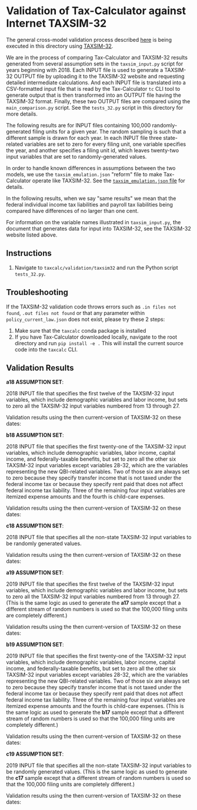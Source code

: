 Validation of Tax-Calculator against Internet TAXSIM-32
=======================================================

The general cross-model validation process described
[here](https://github.com/PSLmodels/Tax-Calculator/blob/master/taxcalc/validation/README.md#validation-of-tax-calculator-logic)
is being executed in this directory using
[TAXSIM-32](https://users.nber.org/~taxsim/taxsim27/).

We are in the process of comparing Tax-Calculator and TAXSIM-32
results generated from several assumption sets in the `taxsim_input.py`
script for years beginning with 2018. Each INPUT file is
used to generate a TAXSIM-32 OUTPUT file by uploading it to the
TAXSIM-32 website and requesting detailed intermediate calculations.
And each INPUT file is translated into a CSV-formatted input file that
is read by the Tax-Calculator `tc` CLI tool to generate output that is
then transformed into an OUTPUT file having the TAXSIM-32 format.
Finally, these two OUTPUT files are compared using the `main_comparison.py`
script. See the `tests_32.py` script in this directory for more details.

The following results are for INPUT files containing 100,000
randomly-generated filing units for a given year. The random sampling
is such that a different sample is drawn for each year. In each INPUT
file three state-related variables are set to zero for every filing
unit, one variable specifies the year, and another specifies a filing
unit id, which leaves twenty-two input variables that are set to
randomly-generated values.

In order to handle known differences in assumptions between the two
models, we use the `taxsim_emulation.json` "reform" file to make
Tax-Calculator operate like TAXSIM-32. See the
[`taxsim_emulation.json`
file](https://github.com/PSLmodels/Tax-Calculator/blob/master/taxcalc/validation/taxsim32/taxsim_emulation.json)
for details.

In the following results, when we say "same results" we mean that the
federal individual income tax liabilities and payroll tax liabilities
being compared have differences of no larger than one cent.

For information on the variable names illustrated in `taxsim_input.py`,
the document that generates data for input into TAXSIM-32, see the TAXSIM-32 website listed above.


Instructions
------------------
1. Navigate to `taxcalc/validation/taxsim32` and run the Python script `tests_32.py`.


Troubleshooting
------------------
If the TAXSIM-32 validation code throws errors such as `.in files not found`,
`.out files not found` or that any parameter within `policy_current_law.json`
does not exist, please try these 2 steps:

1. Make sure that the `taxcalc` conda package is installed
2. If you have Tax-Calculator downloaded locally, navigate to the root directory
and run `pip install -e .` This will install the current source code into the `taxcalc`
CLI.


Validation Results
------------------

**a18 ASSUMPTION SET**:

2018 INPUT file that specifies the first twelve of the TAXSIM-32
input variables, which include demographic variables and labor income,
but sets to zero all the TAXSIM-32 input variables numbered from 13
through 27.

Validation results using the then current-version of TAXSIM-32 on these dates:

**b18 ASSUMPTION SET**:

2018 INPUT file that specifies the first twenty-one of the TAXSIM-32
input variables, which include demographic variables, labor income,
capital income, and federally-taxable benefits, but set to zero all
the other six TAXSIM-32 input variables except variables 28-32,
which are the variables representing the new QBI-related variables.
Two of those six are always set to zero because they specify transfer income
that is not taxed under the federal income tax or because they specify rent paid that
does not affect federal income tax liability. Three of the remaining
four input variables are itemized expense amounts and the fourth is
child-care expenses.

Validation results using the then current-version of TAXSIM-32 on these dates:

**c18 ASSUMPTION SET**:

2018 INPUT file that specifies all the non-state TAXSIM-32 input
variables to be randomly generated values.

Validation results using the then current-version of TAXSIM-32 on these dates:

**a19 ASSUMPTION SET**:

2019 INPUT file that specifies the first twelve of the TAXSIM-32
input variables, which include demographic variables and labor income,
but sets to zero all the TAXSIM-32 input variables numbered from 13
through 27. (This is the same logic as used to generate the **a17**
sample except that a different stream of random numbers is used so that
the 100,000 filing units are completely different.)

Validation results using the then current-version of TAXSIM-32 on these dates:

**b19 ASSUMPTION SET**:

2019 INPUT file that specifies the first twenty-one of the TAXSIM-32
input variables, which include demographic variables, labor income,
capital income, and federally-taxable benefits, but set to zero all
the other six TAXSIM-32 input variables except variables 28-32,
which are the variables representing the new QBI-related variables.
Two of those six are always set to zero because they specify transfer income
that is not taxed under the federal income tax or because they specify rent paid that
does not affect federal income tax liability. Three of the remaining
four input variables are itemized expense amounts and the fourth is
child-care expenses. (This is the same logic as used to generate the
**b17** sample except that a different stream of random numbers is
used so that the 100,000 filing units are completely different.)

Validation results using the then current-version of TAXSIM-32 on these dates:

**c19 ASSUMPTION SET**:

2019 INPUT file that specifies all the non-state TAXSIM-32 input
variables to be randomly generated values. (This is the same logic as
used to generate the **c17** sample except that a different stream of
random numbers is used so that the 100,000 filing units are completely
different.)

Validation results using the then current-version of TAXSIM-32 on these dates:
